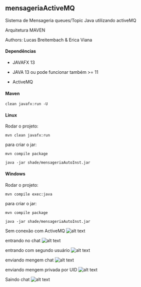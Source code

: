 ## mensageriaActiveMQ

Sistema de Mensageria queues/Topic Java utilizando activeMQ

Arquitetura MAVEN

Authors: Lucas Breitembach & Erica Viana

#### Dependências

* JAVAFX 13

* JAVA 13 ou pode funcionar também >= 11

* ActiveMQ

#### Maven

```clean javafx:run -U```

#### Linux 

Rodar o projeto:

``` mvn clean javafx:run ```

para criar o jar:

``` mvn compile package ```

``` java -jar shade/mensageriaAutoInst.jar ```


#### Windows

Rodar o projeto:

``` mvn compile exec:java ```

para criar o jar:

``` mvn compile package ```

``` java -jar shade/mensageriaAutoInst.jar ```

Sem conexão com ActiveMQ
![alt text](./screenShots/Captura_sem_conexao_activeMQ.png)

entrando no chat
![alt text](./screenShots/entrando.png)

entrando com segundo usuário
![alt text](./screenShots/entrando_segundo_usuario.png)

enviando mengem chat
![alt text](./screenShots/enviando_mengem_chat.png)

enviando mengem privada por UID
![alt text](./screenShots/enviando_mensagem_privada.png)

Saindo chat
![alt text](./screenShots/saindo_chat.png)

